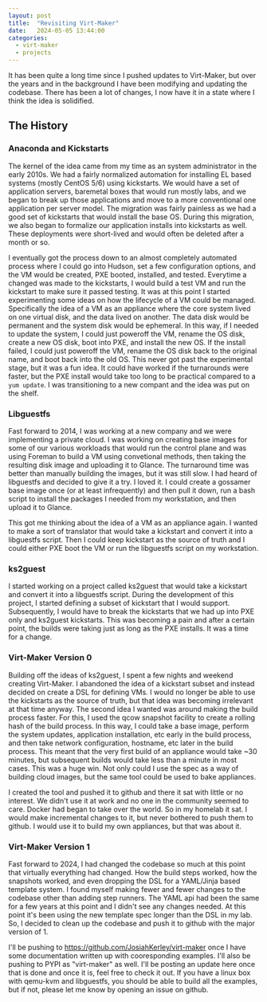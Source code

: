 ```yaml
---
layout: post
title:  "Revisiting Virt-Maker"
date:   2024-05-05 13:44:00
categories:
  - virt-maker
  - projects
---
```


It has been quite a long time since I pushed updates to Virt-Maker, but over the years and in the background I have been
modifying and updating the codebase.  There has been a lot of changes, I now have it in a state where I think the idea
is solidified.

## The History

### Anaconda and Kickstarts
The kernel of the idea came from my time as an system administrator in the early 2010s.  We had a fairly normalized
automation for installing EL based systems (mostly CentOS 5/6) using kickstarts.  We would have a set of application
servers, baremetal boxes that would run mostly labs, and we began to break up those applications and move to
a more conventional one application per server model.  The migration was fairly painless as we had a good set of
kickstarts that would install the base OS.  During this migration, we also began to formalize our application installs
into kickstarts as well.  These deployments were short-lived and would often be deleted after a month or so.

I eventually got the process down to an almost completely automated process where I could go into Hudson, set a few
configuration options, and the VM would be created, PXE booted, installed, and tested.  Everytime a changed was made
to the kickstarts, I would build a test VM and run the kickstart to make sure it passed testing.  It was at this point
I started experimenting some ideas on how the lifecycle of a VM could be managed.  Specifically the idea of a VM as
an appliance where the core system lived on one virtual disk, and the data lived on another.  The data disk would be
permanent and the system disk would be ephemeral.  In this way, if I needed to update the system, I could just poweroff
the VM, rename the OS disk, create a new OS disk, boot into PXE, and install the new OS.  If the install failed, I could
just poweroff the VM, rename the OS disk back to the original name, and boot back into the old OS.  This never got past
the experimental stage, but it was a fun idea.  It could have worked if the turnarounds were faster, but the PXE install
would take too long to be practical compared to a `yum update`.  I was transitioning to a new compant and the idea was
put on the shelf.

### Libguestfs
Fast forward to 2014, I was working at a new company and we were implementing a private cloud.  I was working on creating
base images for some of our various workloads that would run the control plane and was using Foreman to build a VM using
convetional methods, then taking the resulting disk image and uploading it to Glance.  The turnaround time was better
than manually building the images, but it was still slow.  I had heard of libguestfs and decided to give it a try.
I loved it.  I could create a gossamer base image once (or at least infrequently) and then pull it down, run a bash
script to install the packages I needed from my workstation, and then upload it to Glance.

This got me thinking about the idea of a VM as an appliance again.  I wanted to make a sort of translator that would
take a kickstart and convert it into a libguestfs script.  Then I could keep kickstart as the source of truth and
I could either PXE boot the VM or run the libguestfs script on my workstation.

### ks2guest
I started working on a project called ks2guest that would take a kickstart and convert it into a libguestfs script.
During the development of this project, I started defining a subset of kickstart that I would support.  Subsequently,
I would have to break the kickstarts that we had up into PXE only and ks2guest kickstarts.  This was becoming a pain
and after a certain point, the builds were taking just as long as the PXE installs.  It was a time for a change.

### Virt-Maker Version 0
Building off the ideas of ks2guest, I spent a few nights and weekend creating Virt-Maker.
I abandoned the idea of a kickstart subset and instead decided on create a DSL for defining VMs.  I would no longer be 
able to use the kickstarts as the source of truth, but that idea was becoming irrelevant at that time anyway.
The second idea I wanted was around making the build process faster.  For this, I used the qcow snapshot facility to
create a rolling hash of the build process.  In this way, I could take a base image, perform the system updates,
application installation, etc early in the build process, and then take network configuration, hostname, etc later in
the build process.  This meant that the very first build of an appliance would take ~30 minutes, but subsequent builds
would take less than a minute in most cases.  This was a huge win. Not only could I use the spec as a way of building
cloud images, but the same tool could be used to bake appliances.

I created the tool and pushed it to github and there it sat with little or no interest.  We didn't use it at work and no
one in the community seemed to care.  Docker had began to take over the world.  So in my homelab it sat.  I would make
incremental changes to it, but never bothered to push them to github.  I would use it to build my own appliances,
but that was about it.

### Virt-Maker Version 1
Fast forward to 2024, I had changed the codebase so much at this point that virtually everything had changed.  How the
build steps worked, how the snapshots worked, and even dropping the DSL for a YAML/Jinja based template system.  I found
myself making fewer and fewer changes to the codebase other than adding step runners.  The YAML api had been the same
for a few years at this point and I didn't see any changes needed.  At this point it's been using the new template spec
longer than the DSL in my lab.  So, I decided to clean up the codebase and push it to github with the major version of 1.

I'll be pushing to https://github.com/JosiahKerley/virt-maker once I have some documentation written up with cooresponding
examples.  I'll also be pushing to PYPI as "virt-maker" as well.  I'll be posting an update here once that is done and
once it is, feel free to check it out.  If you have a linux box with qemu-kvm and libguestfs, you should be able to build
all the examples, but if not, please let me know by opening an issue on github.
